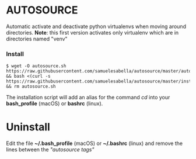 # AUTOSOURCE    
Automatic activate and deactivate python virtualenvs when moving around directories. 
**Note**: this first version activates only virtualenv which are in directories named "venv"

### Install
```
$ wget -O autosource.sh https://raw.githubusercontent.com/samuelesabella/autosource/master/autosource.sh && bash <(curl -s https://raw.githubusercontent.com/samuelesabella/autosource/master/installer.sh) && rm autosource.sh
```
The installation script will add an alias for the command *cd* into your **bash_profile** (macOS) or **bashrc** (linux).

# Uninstall
Edit the file **~/.bash_profile** (macOS) or **~/.bashrc** (linux) and remove the lines between the *"autosource tags"*
